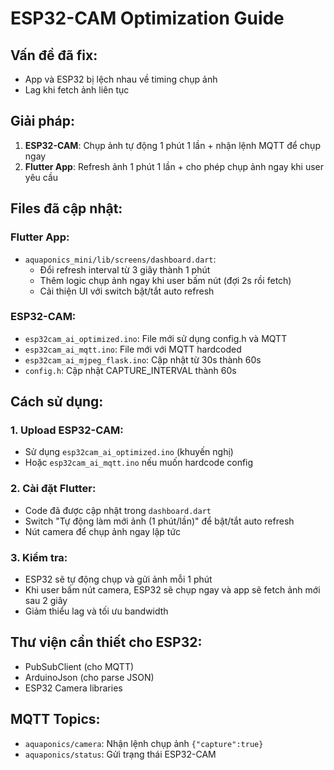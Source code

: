 # ESP32-CAM Optimization Guide

## Vấn đề đã fix:

- App và ESP32 bị lệch nhau về timing chụp ảnh
- Lag khi fetch ảnh liên tục

## Giải pháp:

1. **ESP32-CAM**: Chụp ảnh tự động 1 phút 1 lần + nhận lệnh MQTT để chụp ngay
2. **Flutter App**: Refresh ảnh 1 phút 1 lần + cho phép chụp ảnh ngay khi user yêu cầu

## Files đã cập nhật:

### Flutter App:

- `aquaponics_mini/lib/screens/dashboard.dart`:
  - Đổi refresh interval từ 3 giây thành 1 phút
  - Thêm logic chụp ảnh ngay khi user bấm nút (đợi 2s rồi fetch)
  - Cải thiện UI với switch bật/tắt auto refresh

### ESP32-CAM:

- `esp32cam_ai_optimized.ino`: File mới sử dụng config.h và MQTT
- `esp32cam_ai_mqtt.ino`: File mới với MQTT hardcoded
- `esp32cam_ai_mjpeg_flask.ino`: Cập nhật từ 30s thành 60s
- `config.h`: Cập nhật CAPTURE_INTERVAL thành 60s

## Cách sử dụng:

### 1. Upload ESP32-CAM:

- Sử dụng `esp32cam_ai_optimized.ino` (khuyến nghị)
- Hoặc `esp32cam_ai_mqtt.ino` nếu muốn hardcode config

### 2. Cài đặt Flutter:

- Code đã được cập nhật trong `dashboard.dart`
- Switch "Tự động làm mới ảnh (1 phút/lần)" để bật/tắt auto refresh
- Nút camera để chụp ảnh ngay lập tức

### 3. Kiểm tra:

- ESP32 sẽ tự động chụp và gửi ảnh mỗi 1 phút
- Khi user bấm nút camera, ESP32 sẽ chụp ngay và app sẽ fetch ảnh mới sau 2 giây
- Giảm thiểu lag và tối ưu bandwidth

## Thư viện cần thiết cho ESP32:

- PubSubClient (cho MQTT)
- ArduinoJson (cho parse JSON)
- ESP32 Camera libraries

## MQTT Topics:

- `aquaponics/camera`: Nhận lệnh chụp ảnh `{"capture":true}`
- `aquaponics/status`: Gửi trạng thái ESP32-CAM
